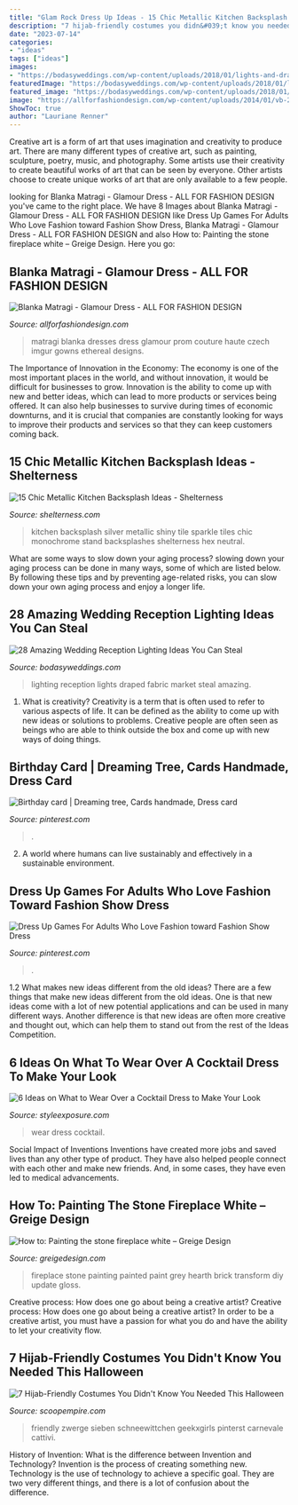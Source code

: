 ```yaml
---
title: "Glam Rock Dress Up Ideas - 15 Chic Metallic Kitchen Backsplash Ideas"
description: "7 hijab-friendly costumes you didn&#039;t know you needed this halloween"
date: "2023-07-14"
categories:
- "ideas"
tags: ["ideas"]
images:
- "https://bodasyweddings.com/wp-content/uploads/2018/01/lights-and-draped-fabric-wedding-reception-lighting-ideas.jpg"
featuredImage: "https://bodasyweddings.com/wp-content/uploads/2018/01/lights-and-draped-fabric-wedding-reception-lighting-ideas.jpg"
featured_image: "https://bodasyweddings.com/wp-content/uploads/2018/01/lights-and-draped-fabric-wedding-reception-lighting-ideas.jpg"
image: "https://allforfashiondesign.com/wp-content/uploads/2014/01/vb-20-Copy.jpg"
ShowToc: true
author: "Lauriane Renner"
---
```



Creative art is a form of art that uses imagination and creativity to produce art. There are many different types of creative art, such as painting, sculpture, poetry, music, and photography. Some artists use their creativity to create beautiful works of art that can be seen by everyone. Other artists choose to create unique works of art that are only available to a few people.

	

		
looking for Blanka Matragi - Glamour Dress - ALL FOR FASHION DESIGN you've came to the right place. We have 8 Images about Blanka Matragi - Glamour Dress - ALL FOR FASHION DESIGN like Dress Up Games For Adults Who Love Fashion toward Fashion Show Dress, Blanka Matragi - Glamour Dress - ALL FOR FASHION DESIGN and also How to: Painting the stone fireplace white – Greige Design. Here you go:
		
    
## Blanka Matragi - Glamour Dress - ALL FOR FASHION DESIGN

<img loading=lazy src="https://allforfashiondesign.com/wp-content/uploads/2014/01/vb-20-Copy.jpg" onerror="this.onerror=null;this.src='https://tse4.mm.bing.net/th?id=OIP.B-hhM7EjD2aLoHfUZmbQgwHaKV&amp;pid=15.1';" alt="Blanka Matragi - Glamour Dress - ALL FOR FASHION DESIGN">

_Source: allforfashiondesign.com_

>matragi blanka dresses dress glamour prom couture haute czech imgur gowns ethereal designs. 

	

The Importance of Innovation in the Economy:
The economy is one of the most important places in the world, and without innovation, it would be difficult for businesses to grow. Innovation is the ability to come up with new and better ideas, which can lead to more products or services being offered. It can also help businesses to survive during times of economic downturns, and it is crucial that companies are constantly looking for ways to improve their products and services so that they can keep customers coming back.

    
## 15 Chic Metallic Kitchen Backsplash Ideas - Shelterness

<img loading=lazy src="https://i.shelterness.com/2017/08/03-shiny-silver-tile-backsplash-looks-wow-and-makes-the-monochrome-kitchen-stand-out.jpg" onerror="this.onerror=null;this.src='https://tse2.mm.bing.net/th?id=OIP.BcpBJ0AFxy1w8MMoVa1FhAHaLG&amp;pid=15.1';" alt="15 Chic Metallic Kitchen Backsplash Ideas - Shelterness">

_Source: shelterness.com_

>kitchen backsplash silver metallic shiny tile sparkle tiles chic monochrome stand backsplashes shelterness hex neutral. 

	

What are some ways to slow down your aging process?
slowing down your aging process can be done in many ways, some of which are listed below. By following these tips and by preventing age-related risks, you can slow down your own aging process and enjoy a longer life.

    
## 28 Amazing Wedding Reception Lighting Ideas You Can Steal

<img loading=lazy src="https://bodasyweddings.com/wp-content/uploads/2018/01/lights-and-draped-fabric-wedding-reception-lighting-ideas.jpg" onerror="this.onerror=null;this.src='https://tse3.mm.bing.net/th?id=OIP.9uL75r1kCu7GoHsbFI8JWAHaLH&amp;pid=15.1';" alt="28 Amazing Wedding Reception Lighting Ideas You Can Steal">

_Source: bodasyweddings.com_

>lighting reception lights draped fabric market steal amazing. 

	

1. What is creativity?
Creativity is a term that is often used to refer to various aspects of life. It can be defined as the ability to come up with new ideas or solutions to problems. Creative people are often seen as beings who are able to think outside the box and come up with new ways of doing things.

    
## Birthday Card | Dreaming Tree, Cards Handmade, Dress Card

<img loading=lazy src="https://i.pinimg.com/736x/de/72/6f/de726f59ba8f3e1ff7ec6cb37c80e9b8.jpg" onerror="this.onerror=null;this.src='https://tse4.mm.bing.net/th?id=OIP.QTDzTyrJC-Tpx-yn4YrmmQHaPp&amp;pid=15.1';" alt="Birthday card | Dreaming tree, Cards handmade, Dress card">

_Source: pinterest.com_

>. 

	

2. A world where humans can live sustainably and effectively in a sustainable environment. 

    
## Dress Up Games For Adults Who Love Fashion Toward Fashion Show Dress

<img loading=lazy src="https://i.pinimg.com/736x/31/0f/50/310f50effa1b1751ac415246b6e649d2.jpg" onerror="this.onerror=null;this.src='https://tse1.mm.bing.net/th?id=OIP.h_YF_1ylzC-JtqPiigjAkAHaSg&amp;pid=15.1';" alt="Dress Up Games For Adults Who Love Fashion toward Fashion Show Dress">

_Source: pinterest.com_

>. 

	

1.2 What makes new ideas different from the old ideas?
There are a few things that make new ideas different from the old ideas. One is that new ideas come with a lot of new potential applications and can be used in many different ways. Another difference is that new ideas are often more creative and thought out, which can help them to stand out from the rest of the Ideas Competition.

    
## 6 Ideas On What To Wear Over A Cocktail Dress To Make Your Look

<img loading=lazy src="https://www.styleexposure.com/wp-content/uploads/2017/03/2b16e8cd49b6a2b6418dfa4d9705fdde.jpg" onerror="this.onerror=null;this.src='https://tse4.mm.bing.net/th?id=OIP.XvK5pxoKndfrI6B0bjeIBwHaKk&amp;pid=15.1';" alt="6 Ideas on What to Wear Over a Cocktail Dress to Make Your Look">

_Source: styleexposure.com_

>wear dress cocktail. 

	

Social Impact of Inventions
Inventions have created more jobs and saved lives than any other type of product. They have also helped people connect with each other and make new friends. And, in some cases, they have even led to medical advancements.

    
## How To: Painting The Stone Fireplace White – Greige Design

<img loading=lazy src="http://cdn.shopify.com/s/files/1/0641/2459/files/IMG_8198_1024x1024.jpg?1867915281056844016" onerror="this.onerror=null;this.src='https://tse4.mm.bing.net/th?id=OIP.kZ3vjNLitJZdpIqAHdVtzgHaJ4&amp;pid=15.1';" alt="How to: Painting the stone fireplace white – Greige Design">

_Source: greigedesign.com_

>fireplace stone painting painted paint grey hearth brick transform diy update gloss. 

	

Creative process: How does one go about being a creative artist?
Creative process: How does one go about being a creative artist?
In order to be a creative artist, you must have a passion for what you do and have the ability to let your creativity flow.

    
## 7 Hijab-Friendly Costumes You Didn&#039;t Know You Needed This Halloween

<img loading=lazy src="https://scoopempire.com/wp-content/uploads/2016/10/5128d9633f5cc38ec5ee096248d0d732-2.jpg" onerror="this.onerror=null;this.src='https://tse2.mm.bing.net/th?id=OIP.MbcnygwYbtdj8HtlG0_GwgHaLG&amp;pid=15.1';" alt="7 Hijab-Friendly Costumes You Didn&#039;t Know You Needed This Halloween">

_Source: scoopempire.com_

>friendly zwerge sieben schneewittchen geekxgirls pinterst carnevale cattivi. 

	

History of Invention: What is the difference between Invention and Technology?
Invention is the process of creating something new. Technology is the use of technology to achieve a specific goal. They are two very different things, and there is a lot of confusion about the difference.

